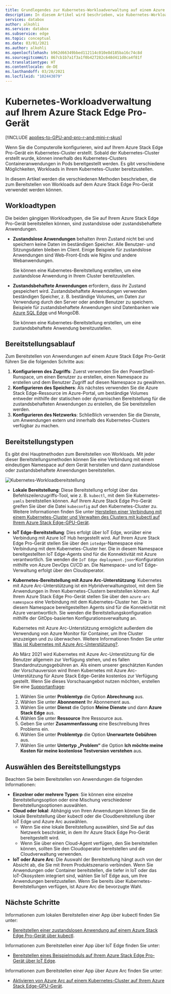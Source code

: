 ```yaml
---
title: Grundlegendes zur Kubernetes-Workloadverwaltung auf einem Azure Stack Edge Pro-Gerät | Microsoft-Dokumentation
description: In diesem Artikel wird beschrieben, wie Kubernetes-Workloads auf Ihrem Azure Stack Edge Pro-Gerät verwaltet werden können.
services: databox
author: alkohli
ms.service: databox
ms.subservice: edge
ms.topic: conceptual
ms.date: 03/01/2021
ms.author: alkohli
ms.openlocfilehash: b962d66349bbed112114c010e8d185ba16c74c8d
ms.sourcegitcommit: 867cb1b7a1f3a1f0b427282c648d411d0ca4f81f
ms.translationtype: HT
ms.contentlocale: de-DE
ms.lasthandoff: 03/20/2021
ms.locfileid: "102443079"
---
```

# <a name="kubernetes-workload-management-on-your-azure-stack-edge-pro-device"></a>Kubernetes-Workloadverwaltung auf Ihrem Azure Stack Edge Pro-Gerät

[!INCLUDE [applies-to-GPU-and-pro-r-and-mini-r-skus](../../includes/azure-stack-edge-applies-to-gpu-pro-r-mini-r-sku.md)]

Wenn Sie die Computerolle konfigurieren, wird auf Ihrem Azure Stack Edge Pro-Gerät ein Kubernetes-Cluster erstellt. Sobald der Kubernetes-Cluster erstellt wurde, können innerhalb des Kubernetes-Clusters Containeranwendungen in Pods bereitgestellt werden. Es gibt verschiedene Möglichkeiten, Workloads in Ihrem Kubernetes-Cluster bereitzustellen. 

In diesem Artikel werden die verschiedenen Methoden beschrieben, die zum Bereitstellen von Workloads auf dem Azure Stack Edge Pro-Gerät verwendet werden können.

## <a name="workload-types"></a>Workloadtypen

Die beiden gängigen Workloadtypen, die Sie auf Ihrem Azure Stack Edge Pro-Gerät bereitstellen können, sind zustandslose oder zustandsbehaftete Anwendungen.

- **Zustandslose Anwendungen** behalten ihren Zustand nicht bei und speichern keine Daten im beständigen Speicher. Alle Benutzer- und Sitzungsdaten bleiben im Client. Einige Beispiele für zustandslose Anwendungen sind Web-Front-Ends wie Nginx und andere Webanwendungen.

    Sie können eine Kubernetes-Bereitstellung erstellen, um eine zustandslose Anwendung in Ihrem Cluster bereitzustellen. 

- **Zustandsbehaftete Anwendungen** erfordern, dass ihr Zustand gespeichert wird. Zustandsbehaftete Anwendungen verwenden beständigen Speicher, z. B. beständige Volumes, um Daten zur Verwendung durch den Server oder andere Benutzer zu speichern. Beispiele für zustandsbehaftete Anwendungen sind Datenbanken wie [Azure SQL Edge](../azure-sql-edge/overview.md) und MongoDB.

    Sie können eine Kubernetes-Bereitstellung erstellen, um eine zustandsbehaftete Anwendung bereitzustellen. 

## <a name="deployment-flow"></a>Bereitstellungsablauf

Zum Bereitstellen von Anwendungen auf einem Azure Stack Edge Pro-Gerät führen Sie die folgenden Schritte aus: 
 
1. **Konfigurieren des Zugriffs**: Zuerst verwenden Sie den PowerShell-Runspace, um einen Benutzer zu erstellen, einen Namespace zu erstellen und dem Benutzer Zugriff auf diesen Namespace zu gewähren.
2. **Konfigurieren des Speichers**: Als nächstes verwenden Sie die Azure Stack Edge-Ressource im Azure-Portal, um beständige Volumes entweder mithilfe der statischen oder dynamischen Bereitstellung für die zustandsbehafteten Anwendungen zu erstellen, die Sie bereitstellen werden.
3. **Konfigurieren des Netzwerks**: Schließlich verwenden Sie die Dienste, um Anwendungen extern und innerhalb des Kubernetes-Clusters verfügbar zu machen.
 
## <a name="deployment-types"></a>Bereitstellungstypen

Es gibt drei Hauptmethoden zum Bereitstellen von Workloads. Mit jeder dieser Bereitstellungsmethoden können Sie eine Verbindung mit einem eindeutigen Namespace auf dem Gerät herstellen und dann zustandslose oder zustandsbehaftete Anwendungen bereitstellen.

![Kubernetes-Workloadbereitstellung](./media/azure-stack-edge-gpu-kubernetes-workload-management/kubernetes-workload-management-1.png)

- **Lokale Bereitstellung**: Diese Bereitstellung erfolgt über das Befehlszeilenzugriffs-Tool, wie z. B. `kubectl`, mit dem Sie Kubernetes-`yamls` bereitstellen können. Auf Ihrem Azure Stack Edge Pro-Gerät greifen Sie über die Datei `kubeconfig` auf den Kubernetes-Cluster zu. Weitere Informationen finden Sie unter [Herstellen einer Verbindung mit einem Kubernetes-Cluster und Verwalten des Clusters mit kubectl auf Ihrem Azure Stack Edge-GPU-Gerät](azure-stack-edge-gpu-create-kubernetes-cluster.md).

- **IoT Edge-Bereitstellung**: Dies erfolgt über IoT Edge, worüber eine Verbindung mit Azure IoT Hub hergestellt wird. Auf Ihrem Azure Stack Edge Pro-Gerät stellen Sie über den `iotedge`-Namespace eine Verbindung mit dem Kubernetes-Cluster her. Die in diesem Namespace bereitgestellten IoT Edge-Agents sind für die Konnektivität mit Azure verantwortlich. Sie wenden die `IoT Edge deployment.json`-Konfiguration mithilfe von Azure DevOps CI/CD an. Die Namespace- und IoT Edge-Verwaltung erfolgt über den Cloudoperator.

- **Kubernetes-Bereitstellung mit Azure Arc-Unterstützung**: Kubernetes mit Azure Arc-Unterstützung ist ein Hybridverwaltungstool, mit dem Sie Anwendungen in Ihren Kubernetes-Clustern bereitstellen können. Auf Ihrem Azure Stack Edge Pro-Gerät stellen Sie über den `azure-arc namespace` eine Verbindung mit dem Kubernetes-Cluster her. Die in diesem Namespace bereitgestellten Agents sind für die Konnektivität mit Azure verantwortlich. Sie wenden die Bereitstellungskonfiguration mithilfe der GitOps-basierten Konfigurationsverwaltung an. 
    
    Kubernetes mit Azure Arc-Unterstützung ermöglicht außerdem die Verwendung von Azure Monitor für Container, um Ihre Cluster anzuzeigen und zu überwachen. Weitere Informationen finden Sie unter [Was ist Kubernetes mit Azure Arc-Unterstützung?](../azure-arc/kubernetes/overview.md).
    
    Ab März 2021 wird Kubernetes mit Azure Arc-Unterstützung für die Benutzer allgemein zur Verfügung stehen, und es fallen Standardnutzungsgebühren an. Als einem unserer geschätzten Kunden der Vorschauversion wird Ihnen Kubernetes mit Azure Arc-Unterstützung für Azure Stack Edge-Geräte kostenlos zur Verfügung gestellt. Wenn Sie dieses Vorschauangebot nutzen möchten, erstellen Sie eine [Supportanfrage](https://portal.azure.com/#blade/Microsoft_Azure_Support/HelpAndSupportBlade/newsupportrequest):

    1. Wählen Sie unter **Problemtyp** die Option **Abrechnung** aus.
    2. Wählen Sie unter **Abonnement** Ihr Abonnement aus.
    3. Wählen Sie unter **Dienst** die Option **Meine Dienste** und dann **Azure Stack Edge** aus.
    4. Wählen Sie unter **Ressource** Ihre Ressource aus.
    5. Geben Sie unter **Zusammenfassung** eine Beschreibung Ihres Problems ein.
    6. Wählen Sie unter **Problemtyp** die Option **Unerwartete Gebühren** aus.
    7. Wählen Sie unter **Untertyp „Problem“** die Option **Ich möchte meine Kosten für meine kostenlose Testversion verstehen** aus.


## <a name="choose-the-deployment-type"></a>Auswählen des Bereitstellungstyps

Beachten Sie beim Bereitstellen von Anwendungen die folgenden Informationen:

- **Einzelner oder mehrere Typen**: Sie können eine einzelne Bereitstellungsoption oder eine Mischung verschiedener Bereitstellungsoptionen auswählen.
- **Cloud oder lokal**: Abhängig von Ihren Anwendungen können Sie die lokale Bereitstellung über kubectl oder die Cloudbereitstellung über IoT Edge und Azure Arc auswählen. 
    - Wenn Sie eine lokale Bereitstellung auswählen, sind Sie auf das Netzwerk beschränkt, in dem Ihr Azure Stack Edge Pro-Gerät bereitgestellt wird.
    - Wenn Sie über einen Cloud-Agent verfügen, den Sie bereitstellen können, sollten Sie den Cloudoperator bereitstellen und die Cloudverwaltung verwenden.
- **IoT oder Azure Arc**: Die Auswahl der Bereitstellung hängt auch von der Absicht ab, die Sie mit Ihrem Produktszenario verbinden. Wenn Sie Anwendungen oder Container bereitstellen, die tiefer in IoT oder das IoT-Ökosystem integriert sind, wählen Sie IoT Edge aus, um Ihre Anwendungen bereitzustellen. Wenn Sie bereits über Kubernetes-Bereitstellungen verfügen, ist Azure Arc die bevorzugte Wahl.


## <a name="next-steps"></a>Nächste Schritte

Informationen zum lokalen Bereitstellen einer App über kubectl finden Sie unter:

- [Bereitstellen einer zustandslosen Anwendung auf einem Azure Stack Edge Pro-Gerät über kubectl](azure-stack-edge-j-series-deploy-stateless-application-kubernetes.md).

Informationen zum Bereitstellen einer App über IoT Edge finden Sie unter:

- [Bereitstellen eines Beispielmoduls auf Ihrem Azure Stack Edge Pro-Gerät über IoT Edge](azure-stack-edge-gpu-deploy-sample-module.md).

Informationen zum Bereitstellen einer App über Azure Arc finden Sie unter:

- [Aktivieren von Azure Arc auf einem Kubernetes-Cluster auf Ihrem Azure Stack Edge-GPU-Gerät](azure-stack-edge-gpu-deploy-arc-kubernetes-cluster.md).
